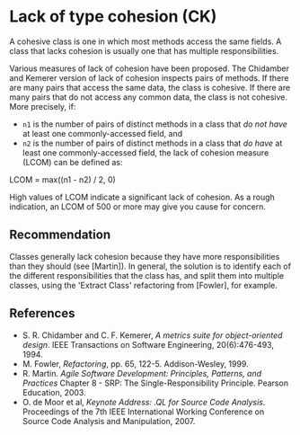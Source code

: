 # Lack of type cohesion (CK)
A cohesive class is one in which most methods access the same fields. A class that lacks cohesion is usually one that has multiple responsibilities.

Various measures of lack of cohesion have been proposed. The Chidamber and Kemerer version of lack of cohesion inspects pairs of methods. If there are many pairs that access the same data, the class is cohesive. If there are many pairs that do not access any common data, the class is not cohesive. More precisely, if:

* `n1` is the number of pairs of distinct methods in a class that *do not have* at least one commonly-accessed field, and
* `n2` is the number of pairs of distinct methods in a class that *do have* at least one commonly-accessed field,
the lack of cohesion measure (LCOM) can be defined as:

LCOM = max((n1 - n2) / 2, 0)

High values of LCOM indicate a significant lack of cohesion. As a rough indication, an LCOM of 500 or more may give you cause for concern.


## Recommendation
Classes generally lack cohesion because they have more responsibilities than they should (see \[Martin\]). In general, the solution is to identify each of the different responsibilities that the class has, and split them into multiple classes, using the 'Extract Class' refactoring from \[Fowler\], for example.


## References
* S. R. Chidamber and C. F. Kemerer, *A metrics suite for object-oriented design*. IEEE Transactions on Software Engineering, 20(6):476-493, 1994.
* M. Fowler, *Refactoring*, pp. 65, 122-5. Addison-Wesley, 1999.
* R. Martin. *Agile Software Development: Principles, Patterns, and Practices* Chapter 8 - SRP: The Single-Responsibility Principle. Pearson Education, 2003.
* O. de Moor et al, *Keynote Address: .QL for Source Code Analysis*. Proceedings of the 7th IEEE International Working Conference on Source Code Analysis and Manipulation, 2007.
